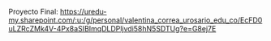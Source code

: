 Proyecto Final:
https://uredu-my.sharepoint.com/:u:/g/personal/valentina_correa_urosario_edu_co/EcFD0uLZRcZMk4V-4Px8aSIBImqDLDPljvdi58hN5SDTUg?e=G8ej7E
